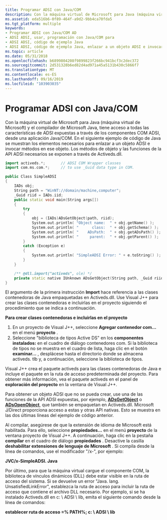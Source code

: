 ```yaml
---
title: Programar ADSI con Java/COM
description: Con la máquina virtual de Microsoft para Java (máquina virtual de Microsoft) y el compilador de Microsoft Java, tiene acceso a todas las características de ADSI expuestas a través de los componentes COM ADSI, desde una aplicación Java/COM.
ms.assetid: eda516b6-0f89-464f-a9d2-9bb4ca70fda5
ms.tgt_platform: multiple
keywords:
- Programar ADSI con Java/COM AD
- ADSI ADSI, usar, programación con Java/COM para
- ADSI ADSI, código de ejemplo Java
- ADSI ADSI, código de ejemplo Java, enlazar a un objeto ADSI e invocar métodos en ese objeto
ms.topic: article
ms.date: 05/31/2018
ms.openlocfilehash: b6899804208f9899823f266bc941bcf3c2dec372
ms.sourcegitcommit: 2d531328b6ed82d4ad971a45a5131b430c5866f7
ms.translationtype: MT
ms.contentlocale: es-ES
ms.lasthandoff: 09/16/2019
ms.locfileid: "103903035"
---
```

# <a name="programming-adsi-with-javacom"></a>Programar ADSI con Java/COM

Con la máquina virtual de Microsoft para Java (máquina virtual de Microsoft) y el compilador de Microsoft Java, tiene acceso a todas las características de ADSI expuestas a través de los componentes COM ADSI, desde una aplicación Java/COM. En el siguiente ejemplo de código de Java se muestran los elementos necesarios para enlazar a un objeto ADSI e invocar métodos en ese objeto. Los métodos de objeto y las funciones de la API ADSI necesarios se exponen a través de Activeds.dll.


```C++
import activeds.*;       // ADSI COM Wrapper classes
import com.ms.com.*;     // to use _Guid data type in COM.

public Class SimpleADSI 
{
    IADs obj;
    String path = "WinNT://domain/machine,computer";
    _Guid riid = IADs.iid;
    public static void main(String args[]) 
    {
        try 
        {
            obj = (IADs)ADsGetObject(path, riid);
            System.out.println( "Object name:  " + obj.getName() );
            System.out.println( "      class:  " + obj.getSchema() );
            System.out.println( "    ADsPath:  " + obj.getADsPath() );
            System.out.println( "     parent:  " + obj.getParent() );
        }
        catch (Exception e) 
        {
            System.out.println( "SimpleADSI Error: " + e.toString() );
        }
    }

    /** @dll.import("activeds", ole) */
    private static native IUnknown ADsGetObject(String path, _Guid riid);
}
```



El argumento de la primera instrucción **Import** hace referencia a las clases contenedoras de Java empaquetadas en Activeds.dll. Use Visual J++ para crear las clases contenedoras e incluirlas en el proyecto siguiendo el procedimiento que se indica a continuación.

**Para crear clases contenedoras e incluirlas en el proyecto**

1.  En un proyecto de Visual J++, seleccione **Agregar contenedor com...** en el menú **proyecto** .
2.  Seleccione "biblioteca de tipos Active DS" en los **componentes instalados:** en el cuadro de diálogo contenedores com. Si la biblioteca de tipos no se muestra en el cuadro de lista, haga clic en el botón **examinar...** , desplácese hasta el directorio donde se almacena activeds. tlb y, a continuación, seleccione la biblioteca de tipos.

Visual J++ crea el paquete activeds para las clases contenedoras de Java e incluye el paquete en la ruta de acceso predeterminada del proyecto. Para obtener más información, vea el paquete activeds en el panel de **exploración del proyecto** en la ventana de Visual J++.

Para obtener un objeto ADSI que no se pueda crear, use una de las funciones de la API ADSI expuestas, por ejemplo, [**ADsGetObject**](/windows/desktop/api/Adshlp/nf-adshlp-adsgetobject) o [**ADsOpenObject**](/windows/desktop/api/Adshlp/nf-adshlp-adsopenobject), que también se empaquetan en Activeds.dll. Microsoft J/Direct proporciona acceso a estas y otras API nativas. Esto se muestra en las dos últimas líneas del ejemplo de código anterior.

Al compilar, asegúrese de que la extensión de idioma de Microsoft está habilitada. Para ello, seleccione **<project> propiedades...** en el menú **proyecto** de la ventana proyecto de Visual J++. A continuación, haga clic en la pestaña **compilar** en el cuadro de diálogo **<project> propiedades** . Desactive la casilla **deshabilitar extensiones de lenguaje de Microsoft** . Si compila desde la línea de comandos, use el modificador "/x-", por ejemplo:

**JVC/x-SimpleADSI. Java**

Por último, para que la máquina virtual cargue el componente COM, la biblioteca de vínculos dinámicos (DLL) debe estar visible en la ruta de acceso del sistema. Si se devuelve un error "Java. lang. UnsatisfiedLinkError", establezca la ruta de acceso para incluir la ruta de acceso que contiene el archivo DLL necesario. Por ejemplo, si se ha instalado Activeds.dll en c: \\ ADSI \\ lib, emita el siguiente comando desde la línea de comandos:

**establecer ruta de acceso =% PATH%; c: \\ ADSI \\ lib**

 

 





